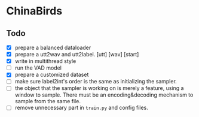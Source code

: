 # ChinaBirds
## Todo
- [x] prepare a balanced dataloader
- [x] prepare a utt2wav and utt2label. [utt] [wav] [start]
- [x] write in multithread style
- [ ] run the VAD model
- [x] prepare a customized dataset
- [ ] make sure label2int's order is the same as initializing the sampler.
- [ ] the object that the sampler is working on is merely a feature, using a window to sample. There must be an encoding&decoding mechanism to sample from the same file.
- [ ] remove unnecessary part in `train.py` and config files.